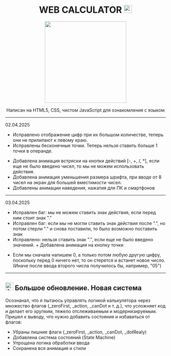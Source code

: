 <h1 align="center">WEB CALCULATOR <img src="https://raw.githubusercontent.com/Tarikul-Islam-Anik/Animated-Fluent-Emojis/master/Emojis/Smilies/Alien%20Monster.png" alt="Alien Monster" width="25" height="25" /></h1>
<p align="center"><img src="https://user-images.githubusercontent.com/74038190/219923809-b86dc415-a0c2-4a38-bc88-ad6cf06395a8.gif" height="256"/></p>
<p align="center">Написан на HTML5, CSS, чистом JavaScript для ознакомления с языком</p>

<hr>
02.04.2025

- Исправлено отображение цифр при их большом количестве, теперь они не прилипают к левому краю.
- Исправлены бесконечные точки. Теперь нельзя ставить больше 1 точки в операнде.
+ Добавлена анимация встряски на кнопки действий [-, +, /, *], если еще не было введено чисел, то мы не можем использовать действия.
+ Добавлена анимация уменьшения размера шрифта, при вводе от 8 чисел на экран для большей вместимости чисел.
+ Добавлены анимации наведения, нажатия для ПК и смартфонов
<hr>
03.04.2025

- Исправлен баг: мы не можем ставить знак действия, если перед ним стоит знак "."
- Исправлен баг: если мы не могли ставить знак действия после ".", но потом стерли "." и снова поставили, то было возможно поставить знак
- Исправлено: нельзя ставить знак ".", если еще не было введено значений. + Добавлена анимация на кнопку точки
+ Если мы сначала напишем 0, а только потом любую другую цифру, поскольку перед 0 ничего нет, то он стерется и встанет новое число. (Иначе после ввода второго числа получилось бы, например, "05")
<hr>

<h2><img src="https://raw.githubusercontent.com/Tarikul-Islam-Anik/Animated-Fluent-Emojis/master/Emojis/Smilies/Alien.png" alt="Alien" width="25" height="25" /> Большое обновление. Новая система</h2>
<p>Осознанал, что я пытаюсь управлять логикой калькулятора через множество флагов (_zeroFirst, _action, _canDot и т. д.), что усложняет код и делает его хрупким, тяжело отслеживаемым и модернизируемым. Пришел к выводу, что нужно добавить состояния и избавиться от флагов:</p>
<ul>
  <li>Убраны лишние флаги (_zeroFirst, _action, _canDot, _dotRealy)</li>
  <li>Добавлена система состояний (State Machine)</li>
  <li>Упрощена логика обработки ввода</li>
  <li>Сохранена вся анимация и стили</li>
</ul>
